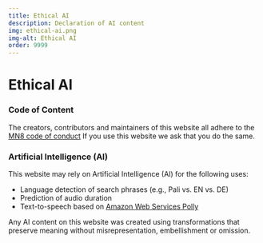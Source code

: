 ```yaml
---
title: Ethical AI
description: Declaration of AI content
img: ethical-ai.png
img-alt: Ethical AI
order: 9999
---
```

# Ethical AI

### Code of Content
The creators, contributors and maintainers of this website all adhere to
the [MN8 code of conduct](./conduct.html)
If you use this website we ask that you do the same.

### Artificial Intelligence (AI)
This website may rely on Artificial Intelligence (AI) for the following uses:

* Language detection of search phrases (e.g., Pali vs. EN vs. DE)
* Prediction of audio duration
* Text-to-speech based on [Amazon Web Services Polly](https://aws.amazon.com/polly/)

Any AI content on this website was created using transformations that preserve meaning without misrepresentation, embellishment or omission.


